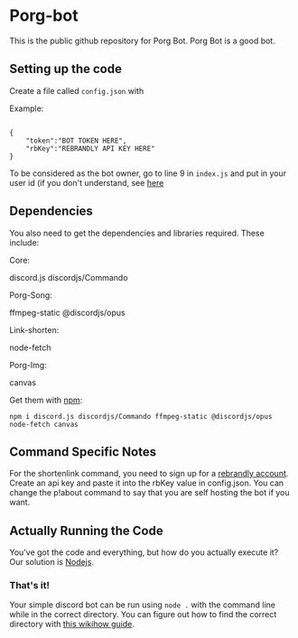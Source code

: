# Porg-bot

This is the public github repository for Porg Bot. Porg Bot is a good bot.

## Setting up the code

Create a file called `config.json` with 

Example:

```

{
    "token":"BOT TOKEN HERE",
    "rbKey":"REBRANDLY API KEY HERE"
}

```

To be considered as the bot owner, go to line 9 in `index.js` and put in your user id (if you don't understand, see [here](https://support.discord.com/hc/en-us/articles/206346498-Where-can-I-find-my-User-Server-Message-ID-)

## Dependencies
You also need to get the dependencies and libraries required. These include:

Core:

discord.js
discordjs/Commando

Porg-Song:

ffmpeg-static
@discordjs/opus

Link-shorten:

node-fetch

Porg-Img:

canvas


Get them with [npm](https://npm.org):

`npm i discord.js discordjs/Commando ffmpeg-static @discordjs/opus node-fetch canvas`

## Command Specific Notes


For the shortenlink command, you need to sign up for a [rebrandly account](https://rebrandly.com). Create an api key and paste it into the rbKey value in config.json.
You can change the p!about command to say that you are self hosting the bot if you want.

## Actually Running the Code

You've got the code and everything, but how do you actually execute it? Our solution is [Nodejs](https://nodejs.org).

### That's it!

Your simple discord bot can be run using `node .` with the command line while in the correct directory. You can figure out how to find the correct directory with [this  wikihow guide](http://www.wikihow.com/Change-Directories-in-Command-Prompt).
